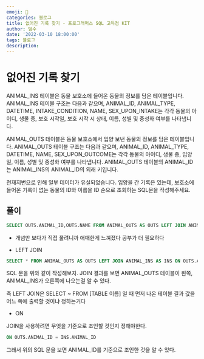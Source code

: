 ```yaml
---
emoji: 🏃
categories: 블로그
title: 없어진 기록 찾기 - 프로그래머스 SQL 고득점 KIT
author: 범수
date: '2022-03-10 18:00:00'
tags: 블로그
description:
---
```

<!-- 
튜토리얼, 하우 투 가이드, 설명 ,레퍼런스 
https://documentation.divio.com/tutorials/
-->

# 없어진 기록 찾기

ANIMAL_INS 테이블은 동물 보호소에 들어온 동물의 정보를 담은 테이블입니다. ANIMAL_INS 테이블 구조는 다음과 같으며, ANIMAL_ID, ANIMAL_TYPE, DATETIME, INTAKE_CONDITION, NAME, SEX_UPON_INTAKE는 각각 동물의 아이디, 생물 종, 보호 시작일, 보호 시작 시 상태, 이름, 성별 및 중성화 여부를 나타냅니다.

ANIMAL_OUTS 테이블은 동물 보호소에서 입양 보낸 동물의 정보를 담은 테이블입니다. ANIMAL_OUTS 테이블 구조는 다음과 같으며, ANIMAL_ID, ANIMAL_TYPE, DATETIME, NAME, SEX_UPON_OUTCOME는 각각 동물의 아이디, 생물 종, 입양일, 이름, 성별 및 중성화 여부를 나타냅니다. ANIMAL_OUTS 테이블의 ANIMAL_ID는 ANIMAL_INS의 ANIMAL_ID의 외래 키입니다.

천재지변으로 인해 일부 데이터가 유실되었습니다. 입양을 간 기록은 있는데, 보호소에 들어온 기록이 없는 동물의 ID와 이름을 ID 순으로 조회하는 SQL문을 작성해주세요.

## 풀이

```SQL
SELECT OUTS.ANIMAL_ID,OUTS.NAME FROM ANIMAL_OUTS AS OUTS LEFT JOIN ANIMAL_INS AS INS ON OUTS.ANIMAL_ID = INS.ANIMAL_ID WHERE INS.ANIMAL_ID IS NULL ORDER BY OUTS.ANIMAL_ID
```

* 개념만 보다가 직접 풀려니까 애매한게 느껴졌다 공부가 더 필요하다

* LEFT JOIN

```SQL
SELECT * FROM ANIMAL_OUTS AS OUTS LEFT JOIN ANIMAL_INS AS INS ON OUTS.ANIMAL_ID = INS.ANIMAL_ID 
```

SQL 문을 위와 같이 작성해보자. JOIN 결과를 보면 ANIMAL_OUTS 테이블이 왼쪽, ANIMAL_INS가 오른쪽에 나오는걸 알 수 있다.

즉 LEFT JOIN은 SELECT ~ FROM [TABLE 이름] 일 때 먼저 나온 테이블 결과 값을 어느 쪽에 출력할 것이냐 정하는거다

* ON

JOIN을 사용하려면 무엇을 기준으로 조인할 것인지 정해야한다.

```SQL
ON OUTS.ANIMAL_ID = INS.ANIMAL_ID 
```

그래서 위의 SQL 문을 보면 ANIMAL_ID를 기준으로 조인한 것을 알 수 있다.